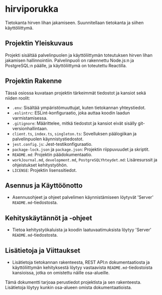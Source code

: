 # hirviporukka
Tietokanta hirven lihan jakamiseen. Suunnitellaan tietokanta ja siihen käyttöliittymä.

## Projektin Yleiskuvaus
Projekti sisältää palvelinpuolen ja käyttöliittymän toteutuksen hirven lihan jakamisen hallinnointiin. Palvelinpuoli on rakennettu Node.js:n ja PostgreSQL:n päälle, ja käyttöliittymä on toteutettu Reactilla.

## Projektin Rakenne
Tässä osiossa kuvataan projektin tärkeimmät tiedostot ja kansiot sekä niiden roolit:
- `.env`: Sisältää ympäristömuuttujat, kuten tietokannan yhteystiedot.
- `.eslintrc`: ESLint-konfiguraatio, joka auttaa koodin laadun varmistamisessa.
- `.gitignore`: Määrittelee, mitkä tiedostot ja kansiot eivät sisälly git-versionhallintaan.
- `client.ts`, `index.ts`, `singleton.ts`: Sovelluksen päälogiikan ja palvelinpuolen käynnistystiedostot.
- `jest.config.js`: Jest-testikonfiguraatio.
- `package-lock.json` ja `package.json`: Projektin riippuvuudet ja skriptit.
- `README.md`: Projektin päädokumentaatio.
- `workJournal.md`, `development.md`, `PostgreSQLYhteydet.md`: Lisäresurssit ja ohjeistukset kehitystyöhön.
- `LICENSE`: Projektin lisenssitiedot.

## Asennus ja Käyttöönotto
- Asennusohjeet ja ohjeet palvelimen käynnistämiseen löytyvät 'Server' `README.md`-tiedostosta.

## Kehityskäytännöt ja -ohjeet
- Tietoa kehitystyökaluista ja koodin laatuvaatimuksista löytyy 'Server' `README.md`-tiedostosta.

## Lisätietoja ja Viittaukset
- Lisätietoja tietokannan rakenteesta, REST API:n dokumentaatiosta ja käyttöliittymän kehityksestä löytyy vastaavista `README.md`-tiedostoista kansioissa, jotka on omistettu näille osa-alueille.

Tämä dokumentti tarjoaa perustiedot projektista ja sen rakenteesta. Lisätietoja löytyy kunkin osa-alueen omista dokumentaatioista.
